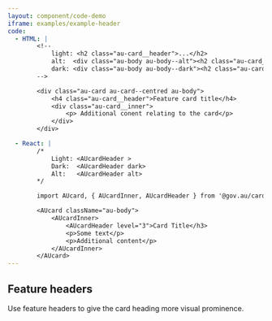```yaml
---
layout: component/code-demo
iframe: examples/example-header
code:
  - HTML: |
        <!-- 
            light: <h2 class="au-card__header">...</h2>
            alt:  <div class="au-body au-body--alt"><h2 class="au-card__header">...</h2></div>
            dark: <div class="au-body au-body--dark"><h2 class="au-card__header">...</h2></div>
        -->

        <div class="au-card au-card--centred au-body">
            <h4 class="au-card__header">Feature card title</h4>
            <div class="au-card__inner">
                <p> Additional conent relating to the card</p>
            </div>
        </div>

  - React: |
        /*
            Light: <AUcardHeader >
            Dark:  <AUcardHeader dark>
            Alt:   <AUcardHeader alt>
        */

        import AUcard, { AUcardInner, AUcardHeader } from '@gov.au/card';

        <AUcard className="au-body">
            <AUcardInner>
                <AUcardHeader level="3">Card Title</h3>
                <p>Some text</p>
                <p>Additional content</p>
            </AUcardInner>
        </AUcard>
---
```

## Feature headers

Use feature headers to give the card heading more visual prominence.

